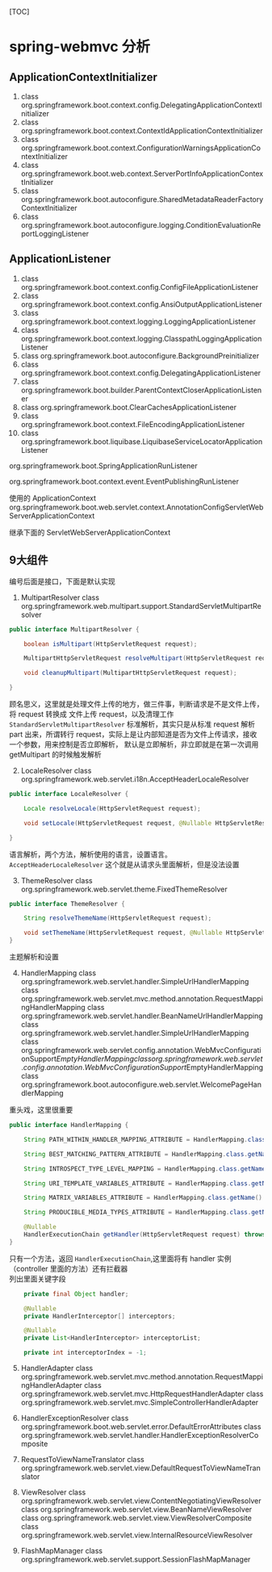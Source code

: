 [TOC]   

# spring-webmvc 分析

## ApplicationContextInitializer
1. class org.springframework.boot.context.config.DelegatingApplicationContextInitializer
2. class org.springframework.boot.context.ContextIdApplicationContextInitializer
3. class org.springframework.boot.context.ConfigurationWarningsApplicationContextInitializer
4. class org.springframework.boot.web.context.ServerPortInfoApplicationContextInitializer
5. class org.springframework.boot.autoconfigure.SharedMetadataReaderFactoryContextInitializer
6. class org.springframework.boot.autoconfigure.logging.ConditionEvaluationReportLoggingListener

## ApplicationListener
1. class org.springframework.boot.context.config.ConfigFileApplicationListener
2. class org.springframework.boot.context.config.AnsiOutputApplicationListener
3. class org.springframework.boot.context.logging.LoggingApplicationListener
4. class org.springframework.boot.context.logging.ClasspathLoggingApplicationListener
5. class org.springframework.boot.autoconfigure.BackgroundPreinitializer
6. class org.springframework.boot.context.config.DelegatingApplicationListener
7. class org.springframework.boot.builder.ParentContextCloserApplicationListener
8. class org.springframework.boot.ClearCachesApplicationListener
9. class org.springframework.boot.context.FileEncodingApplicationListener
10. class org.springframework.boot.liquibase.LiquibaseServiceLocatorApplicationListener



org.springframework.boot.SpringApplicationRunListener


org.springframework.boot.context.event.EventPublishingRunListener


使用的 ApplicationContext
org.springframework.boot.web.servlet.context.AnnotationConfigServletWebServerApplicationContext

继承下面的
ServletWebServerApplicationContext



## 9大组件
编号后面是接口，下面是默认实现
1. MultipartResolver
class org.springframework.web.multipart.support.StandardServletMultipartResolver
```java
public interface MultipartResolver {

	boolean isMultipart(HttpServletRequest request);

	MultipartHttpServletRequest resolveMultipart(HttpServletRequest request) throws MultipartException;

	void cleanupMultipart(MultipartHttpServletRequest request);

}
``` 

顾名思义，这里就是处理文件上传的地方，做三件事，判断请求是不是文件上传，将 request 转换成 文件上传 request，以及清理工作  
`StandardServletMultipartResolver` 标准解析，其实只是从标准 request 解析part 出来，所谓转行 request，实际上是让内部知道是否为文件上传请求，接收一个参数，用来控制是否立即解析，
默认是立即解析，非立即就是在第一次调用 getMultipart 的时候触发解析

2. LocaleResolver
class org.springframework.web.servlet.i18n.AcceptHeaderLocaleResolver

```java
public interface LocaleResolver {

	Locale resolveLocale(HttpServletRequest request);

	void setLocale(HttpServletRequest request, @Nullable HttpServletResponse response, @Nullable Locale locale);

}
``` 

语言解析，两个方法，解析使用的语言，设置语言。`AcceptHeaderLocaleResolver` 这个就是从请求头里面解析，但是没法设置   



3. ThemeResolver
class org.springframework.web.servlet.theme.FixedThemeResolver
```java
public interface ThemeResolver {

	String resolveThemeName(HttpServletRequest request);

	void setThemeName(HttpServletRequest request, @Nullable HttpServletResponse response, @Nullable String themeName);
}
``` 

主题解析和设置

4. HandlerMapping
class org.springframework.web.servlet.handler.SimpleUrlHandlerMapping
class org.springframework.web.servlet.mvc.method.annotation.RequestMappingHandlerMapping
class org.springframework.web.servlet.handler.BeanNameUrlHandlerMapping
class org.springframework.web.servlet.handler.SimpleUrlHandlerMapping
class org.springframework.web.servlet.config.annotation.WebMvcConfigurationSupport$EmptyHandlerMapping
class org.springframework.web.servlet.config.annotation.WebMvcConfigurationSupport$EmptyHandlerMapping
class org.springframework.boot.autoconfigure.web.servlet.WelcomePageHandlerMapping

重头戏，这里很重要  
```java
public interface HandlerMapping {

	String PATH_WITHIN_HANDLER_MAPPING_ATTRIBUTE = HandlerMapping.class.getName() + ".pathWithinHandlerMapping";

	String BEST_MATCHING_PATTERN_ATTRIBUTE = HandlerMapping.class.getName() + ".bestMatchingPattern";

	String INTROSPECT_TYPE_LEVEL_MAPPING = HandlerMapping.class.getName() + ".introspectTypeLevelMapping";

	String URI_TEMPLATE_VARIABLES_ATTRIBUTE = HandlerMapping.class.getName() + ".uriTemplateVariables";

	String MATRIX_VARIABLES_ATTRIBUTE = HandlerMapping.class.getName() + ".matrixVariables";

	String PRODUCIBLE_MEDIA_TYPES_ATTRIBUTE = HandlerMapping.class.getName() + ".producibleMediaTypes";

	@Nullable
	HandlerExecutionChain getHandler(HttpServletRequest request) throws Exception;
}
``` 

只有一个方法，返回 `HandlerExecutionChain`,这里面将有 handler 实例（controller 里面的方法）还有拦截器  
列出里面关键字段 
```java
    private final Object handler;

	@Nullable
	private HandlerInterceptor[] interceptors;

	@Nullable
	private List<HandlerInterceptor> interceptorList;

	private int interceptorIndex = -1;
``` 



5. HandlerAdapter
class org.springframework.web.servlet.mvc.method.annotation.RequestMappingHandlerAdapter
class org.springframework.web.servlet.mvc.HttpRequestHandlerAdapter
class org.springframework.web.servlet.mvc.SimpleControllerHandlerAdapter

6. HandlerExceptionResolver
class org.springframework.boot.web.servlet.error.DefaultErrorAttributes
class org.springframework.web.servlet.handler.HandlerExceptionResolverComposite

7. RequestToViewNameTranslator
class org.springframework.web.servlet.view.DefaultRequestToViewNameTranslator

8. ViewResolver
class org.springframework.web.servlet.view.ContentNegotiatingViewResolver
class org.springframework.web.servlet.view.BeanNameViewResolver
class org.springframework.web.servlet.view.ViewResolverComposite
class org.springframework.web.servlet.view.InternalResourceViewResolver

9.  FlashMapManager
class org.springframework.web.servlet.support.SessionFlashMapManager

